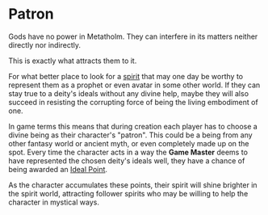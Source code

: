 # Patron

Gods have no power in Metatholm. They can interfere in its matters neither directly nor indirectly.

This is exactly what attracts them to it.

For what better place to look for a [spirit](world:concepts:spirits) that may one day be worthy to represent them as a prophet or even avatar in some other world. If they can stay true to a deity's ideals without any divine help, maybe they will also succeed in resisting the corrupting force of being the living embodiment of one.

In game terms this means that during creation each player has to choose a divine being as their character's "patron". This could be a being from any other fantasy world or ancient myth, or even completely made up on the spot. Every time the character acts in a way the **Game Master** deems to have represented the chosen deity's ideals well, they have a chance of being awarded an [Ideal Point](character:ip).

As the character accumulates these points, their spirit will shine brighter in the spirit world, attracting follower spirits who may be willing to help the character in mystical ways.
